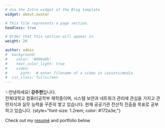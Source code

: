 ```yaml
---
# Use the Intro widget of the Blog template
widget: about.avatar

# This file represents a page section.
headless: true

# Order that this section will appear in.
weight: 20

author: admin
#  background:
#    color: '#090a0b'
#    text_color_light: true
#    video:
#      path:  # enter filename of a video in /assets/media
#  css_class: fullscreen
---
```



✨안녕하세요! **강주현**입니다. <br>
전북대학교 컴퓨터공학부 재학중이며,
시스템 보안과 네트워크 관리에 관심을 가지고 관련지식과 실무 능력을 꾸준히 쌓고 있습니다.
현재 공공기관 전산직 진출을 목표로 공부하고 있습니다.
{style="font-size: 1.2rem; color: #172a3e;"}

Check out my [resumé](/about/) and portfolio below 

